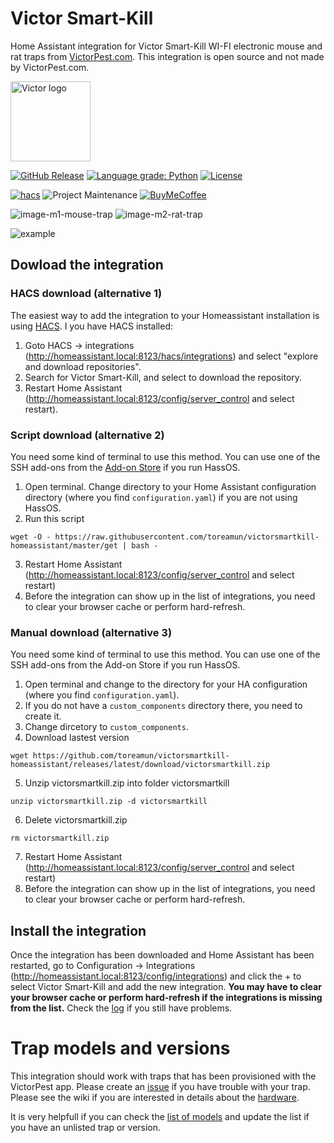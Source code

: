 # Victor Smart-Kill

Home Assistant integration for Victor Smart-Kill WI-FI electronic mouse and rat traps from [VictorPest.com]. This integration is open source and not made by VictorPest.com.

<img src="https://play-lh.googleusercontent.com/tfSd-O7Qwc8p8kYzTbJlDlq-nZzUyRHCMEvM87155kTtwEpVP7iNMgNzg2gWujjZ0jmq=s360-rw" width="128" alt="Victor logo">

[![GitHub Release][releases-shield]][releases]
[![Language grade: Python][language-grade-shield]][lgtm-project]
[![License][license-shield]](LICENSE)

[![hacs][hacsbadge]][hacs]
![Project Maintenance][maintenance-shield]
[![BuyMeCoffee][buymecoffeebadge]][buymecoffee]

![image-m1-mouse-trap](https://user-images.githubusercontent.com/12134766/154821889-45f78843-bcd3-4d67-844a-5767fb0709b4.png)
![image-m2-rat-trap](https://user-images.githubusercontent.com/12134766/154821879-3a3fffeb-964d-4a06-9b65-866c8e4cfb6a.png)

![example][exampleimg]

## Dowload the integration
### HACS download (alternative 1)

The easiest way to add the integration to your Homeassistant installation is using [HACS]. I you have HACS installed:
1. Goto HACS -> integrations (http://homeassistant.local:8123/hacs/integrations) and select "explore and download repositories".
2. Search for Victor Smart-Kill, and select to download the repository.
3. Restart Home Assistant (http://homeassistant.local:8123/config/server_control and select restart).


### Script download (alternative 2)

You need some kind of terminal to use this method. You can use one of the SSH add-ons from the [Add-on Store](https://my.home-assistant.io/redirect/_change/?redirect=supervisor_store%2) if you run HassOS. 

1. Open terminal. Change directory to your Home Assistant configuration directory (where you find `configuration.yaml`) if you are not using HassOS.
2. Run this script

```
wget -O - https://raw.githubusercontent.com/toreamun/victorsmartkill-homeassistant/master/get | bash -
```

3. Restart Home Assistant (http://homeassistant.local:8123/config/server_control and select restart)
4. Before the integration can show up in the list of integrations, you need to clear your browser cache or perform hard-refresh.

### Manual download (alternative 3)

You need some kind of terminal to use this method. You can use one of the SSH add-ons from the Add-on Store if you run HassOS.

1. Open terminal and change to the directory for your HA configuration (where you find `configuration.yaml`).
2. If you do not have a `custom_components` directory there, you need to create it.
3. Change dircetory to `custom_components`.
4. Download lastest version 

```
wget https://github.com/toreamun/victorsmartkill-homeassistant/releases/latest/download/victorsmartkill.zip
```

5. Unzip victorsmartkill.zip into folder victorsmartkill

```
unzip victorsmartkill.zip -d victorsmartkill       
```

6. Delete victorsmartkill.zip

```
rm victorsmartkill.zip
```

7. Restart Home Assistant (http://homeassistant.local:8123/config/server_control and select restart)
8. Before the integration can show up in the list of integrations, you need to clear your browser cache or perform hard-refresh.

## Install the integration

Once the integration has been downloaded and Home Assistant has been restarted, go to Configuration -> Integrations (http://homeassistant.local:8123/config/integrations) and click the + to select Victor Smart-Kill and add the new integration. **You  may have to clear your browser cache or perform hard-refresh if the integrations is missing from the list.** Check the [log](http://homeassistant.local:8123/config/logs) if you still have problems.


# Trap models and versions
This integration should work with traps that has been provisioned with the VictorPest app. Please create an [issue](https://github.com/toreamun/victorsmartkill-homeassistant/issues/new/choose) if you have trouble with your trap. Please see the wiki if you are interested in details about the [hardware](https://github.com/toreamun/victorsmartkill-homeassistant/wiki/Hardware).

It is very helpfull if you can check the [list of models](https://github.com/toreamun/victorsmartkill-homeassistant/wiki/Hardware#list-of-known-traps-versions) and update the list if you have an unlisted trap or version.



[victorpest.com]: https://www.victorpest.com/
[buymecoffee]: https://www.buymeacoffee.com/toreamun
[buymecoffeebadge]: https://img.shields.io/badge/buy%20me%20a%20coffee-donate-yellow.svg
[hacsbadge]: https://img.shields.io/badge/HACS-Default-orange.svg
[license-shield]: https://img.shields.io/github/license/toreamun/victor-smart-kill
[maintenance-shield]: https://img.shields.io/badge/maintainer-Tore%20Amundsen%20%40toreamun-blue.svg
[releases-shield]: https://img.shields.io/github/release/toreamun/victorsmartkill-homeassistant
[releases]: https://github.com/toreamun/victorsmartkill-homeassistant/releases
[language-grade-shield]: https://img.shields.io/lgtm/grade/python/g/toreamun/victorsmartkill-homeassistant.svg?logo=lgtm&logoWidth=18
[lgtm-project]: https://lgtm.com/projects/g/toreamun/victorsmartkill-homeassistant/context:python
[hacs]: https://github.com/hacs/integration
[exampleimg]: https://raw.githubusercontent.com/toreamun/victorsmartkill-homeassistant/master/example.png
